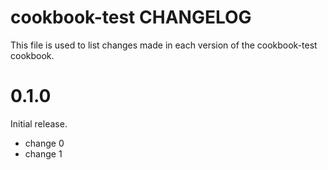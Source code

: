 # cookbook-test CHANGELOG

This file is used to list changes made in each version of the cookbook-test cookbook.

# 0.1.0

Initial release.

- change 0
- change 1

